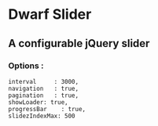 # Dwarf Slider

## A configurable jQuery slider

### Options :

    interval     : 3000,
    navigation   : true,
    pagination   : true,
    showLoader: true,
    progressBar    : true,
    slidezIndexMax: 500
